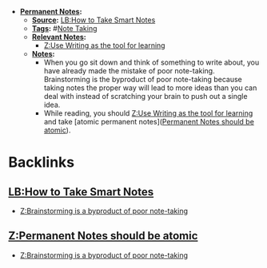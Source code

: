 - **[Permanent Notes](<Permanent Notes.md>):**
    - **[Source](<Source.md>):** [LB:How to Take Smart Notes](<LB:How to Take Smart Notes.md>)
    - **[Tags](<Tags.md>):** #[Note Taking](<Note Taking.md>)
    - **[Relevant Notes](<Relevant Notes.md>):** 
        - [Z:Use Writing as the tool for learning](<Z:Use Writing as the tool for learning.md>)
    - **[Notes](<Notes.md>):**
        - When you go sit down and think of something to write about, you have already made the mistake of poor note-taking. Brainstorming is the byproduct of poor note-taking because taking notes the proper way will lead to more ideas than you can deal with instead of scratching your brain to push out a single idea.
        - While reading, you should [Z:Use Writing as the tool for learning](<Z:Use Writing as the tool for learning.md>) and take [atomic permanent notes]([Permanent Notes should be atomic](<Permanent Notes should be atomic.md>)).   

# Backlinks
## [LB:How to Take Smart Notes](<LB:How to Take Smart Notes.md>)
- [Z:Brainstorming is a byproduct of poor note-taking](<Z:Brainstorming is a byproduct of poor note-taking.md>)

## [Z:Permanent Notes should be atomic](<Z:Permanent Notes should be atomic.md>)
- [Z:Brainstorming is a byproduct of poor note-taking](<Z:Brainstorming is a byproduct of poor note-taking.md>)


